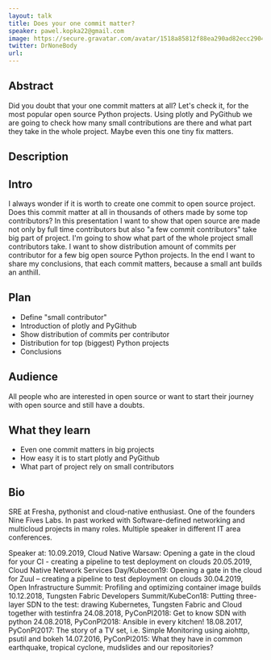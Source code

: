 ```yaml
---
layout: talk
title: Does your one commit matter?
speaker: pawel.kopka22@gmail.com
image: https://secure.gravatar.com/avatar/1518a85812f88ea290ad82ecc2904c84?s=500
twitter: DrNoneBody
url: 
---
```


## Abstract
Did you doubt that your one commit matters at all? Let's check it, for the most popular open source Python projects. Using plotly and PyGithub we are going to check how many small contributions are there and what part they take in the whole project. Maybe even this one tiny fix matters.

## Description
## Intro

I always wonder if it is worth to create one commit to open source project. Does this commit matter at all in thousands of others made by some top contributors? In this presentation I want to show that open source are made not only by full time contributors but also "a few commit contributors" take big part of project. I'm going to show what part of the whole project small contributors take. I want to show distribution amount of commits per contributor for a few big open source Python projects. In the end I want to share my conclusions, that each commit matters, because a small ant builds an anthill.

## Plan

- Define "small contributor"
- Introduction of plotly and PyGithub
- Show distribution of commits per contributor
- Distribution for top (biggest) Python projects
- Conclusions

## Audience

All people who are interested in open source or want to start their journey with open source and still have a doubts.

## What they learn

- Even one commit matters in big projects
- How easy it is to start plotly and PyGithub
- What part of project rely on small contributors

## Bio
SRE at Fresha, pythonist and cloud-native enthusiast. One of the founders Nine Fives Labs. In past worked with Software-defined networking and multicloud projects in many roles. Multiple speaker in different IT area conferences.

Speaker at:
    10.09.2019, Cloud Native Warsaw: Opening a gate in the cloud for your CI - creating a pipeline to test deployment on clouds
    20.05.2019, Cloud Native Network Services Day/Kubecon19: Opening a gate in the cloud for Zuul – creating a pipeline to test deployment on clouds
    30.04.2019, Open Infrastructure Summit: Profiling and optimizing container image builds
    10.12.2018, Tungsten Fabric Developers Summit/KubeCon18: Putting three-layer SDN to the test: drawing Kubernetes, Tungsten Fabric and Cloud together with testinfra
    24.08.2018, PyConPl2018: Get to know SDN with python
    24.08.2018, PyConPl2018: Ansible in every kitchen!
    18.08.2017, PyConPl2017: The story of a TV set, i.e. Simple Monitoring using aiohttp, psutil and bokeh
    14.07.2016, PyConPl2015: What they have in common earthquake, tropical cyclone, mudslides and our repositories?


